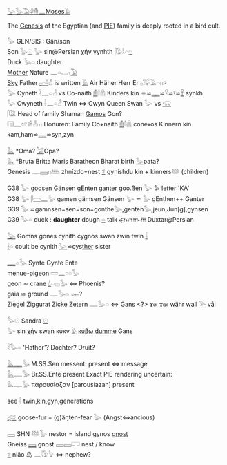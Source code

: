 [𓅬](𓅬)[𓅭](𓅭)[𓅐](𓅐)[𓁒](𓁒)[𓄟](𓄟)[𓈖](𓈖)[Moses](Moses)[𓄿](𓄿)  

The [Genesis](Genesis) of the Egyptian (and [PIE](PIE)) family is deeply rooted in a bird cult.  

𓅭 GEN/SIS : Gän/son  
Son 𓅭[𓇳](𓇳) 𓅬 sin@Persian χήν γynhth 𓋴𓅱𓎛𓏏[𓆇](𓆇)  
Duck 𓅭𓏏  daughter  
[Mother](Musen) Nature 𓈖𓏏𓂋𓏯[𓅐](𓅐)  
[Sky](𓇯) Father [𓊪](𓊪)[𓏏](𓏏)[𓎛](𓎛)𓀭  is written [𓄿](𓄿) Air Häher Herr Er 𓊪𓅮𓄿𓏏𓏮𓏗  
𓅬 Cyneth 𓌢𓈖𓏏𓁐 vs  Co-naith [𓄟](𓄟)𓄠𓋤 Kinders kin 𓎂⋍[𓊃](𓊃)⋍𓎃⋍𓋩⋍[𓋹](𓋹) synkh  
𓅬 Cwyneth 𓌢𓈖𓏏𓁐 Twin ⇔ Cwyn Queen Swan 𓅬 vs [𓃟](𓃟)  
𓋴𓅁 Head of family  Shaman [Gamos](Hiros-Gamos) Gon?  
𓉔𓈖𓏌𓏲𓀀𓁐𓏥 Honuren: Family Co+naith [𓄟](𓄟)𓄠𓋤 conexos Kinnern kin kam,ham⋍[𓊃](𓊃)⋍syn,zyn  

[𓅓](𓅓) *Oma? [𓅯](𓅯)Opa?  
[𓅓](𓅓) *Bruta Britta Maris Baratheon Bharat birth [𓅭](𓅭)pata?  
Genesis 𓊃𓈙𓏮𓅹 zhnízdo=nest [𓆂](𓆂) gynishdu kin + kinners𓅸 (children)  



G38 𓅬 goosen Gänsen gEnten ganter goo.ßen 𓅬  𐦖 letter 'KA'  
G38 𓅬 𓋴[𓏠](𓏠)𓈖𓅭 gamen gämsen Gänsen 𓅬 ⋍ 𓅭 gEnthen++ Ganter  
G39 𓅭 ⋍gamnsen=sen=son=gonthe𓅬,genten𓅭,jeun,Jun[g],gynsen  
G39 𓅭𓏏 duck : **daughter** dough [𓏏](𓏏) talk 𐎯𐎧𐎬𐎠 Duxtar@Persian  

[𓅬](𓅬) Gomns gones cynith cygnos swan zwin twin [𓌢](𓌢)  
[𓌢](𓌢)𓏏 coult be cynith [𓅬](𓅬)⋍cys[ther](ther) sister  

[𓊃](𓊃)𓏏𓅭 Synte Gynte Ente  
menue-pigeon   𓏠𓈖𓏌𓏏𓅭  
geon ⋍ crane   [𓍑](𓍑)𓏏𓊌𓅭 ⇔ Phoenis?  
gaia ⋍ ground  𓊃𓅭𓏏 𓆱?  
Ziegel Ziggurat Zicke Zetern 𓊃𓅭𓏏 ⇔  Gans <?> ϫⲟⲓ ϫⲱⲓ währ wall [𓅪](𓅪) vål  

𓅭𓇳 Sandra [𓇳](𓇳)  
𓅬 sin χήν swan κύκν [𓅱](𓅱) [κύβω](cover) [dumme](𓉐) Gans  


𓎛𓅭𓏏 'Hathor'? Dochter? Druit?  

[𓅓](𓅓)[𓊃](𓊃)𓅭 M.SS.Sen messent: present ⇔ message  
[𓅓](𓅓)𓊃𓅭 Br.SS.Ente present Exact PIE rendering uncertain:  
𓅓𓊃𓅭 παρουσίαζαν [parousíazan] present  

see [𓌢](𓌢) twin,kin,gyn,generations  

[𓅾](𓅾) goose-fur = (g)äŋten-fear 𓅬 (Angst⇔ancious)  

𓈙 SHN 𓅸𓅭 nestor = island gynos [gnost](gnost)  
Gneiss [𓈙](𓈙) gnost 𓈙𓈙𓉐 nest / know  
[𓆂](𓆂) niǎo 鸟 𓈖𓇋𓅱𓅦  ⇔ nephew?  
